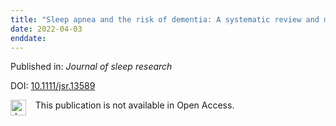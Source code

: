```yaml
---
title: "Sleep apnea and the risk of dementia: A systematic review and meta-analysis."
date: 2022-04-03
enddate:
---
```


Published in: *Journal of sleep research*

DOI: [10.1111/jsr.13589](https://doi.org/10.1111/jsr.13589)

<img src="https://upload.wikimedia.org/wikipedia/commons/thumb/0/0e/Closed_Access_logo_transparent.svg/1200px-Closed_Access_logo_transparent.svg.png" alt="drawing" width="25" align="left"/> &nbsp;&nbsp;&nbsp;This publication is not available in Open Access.



